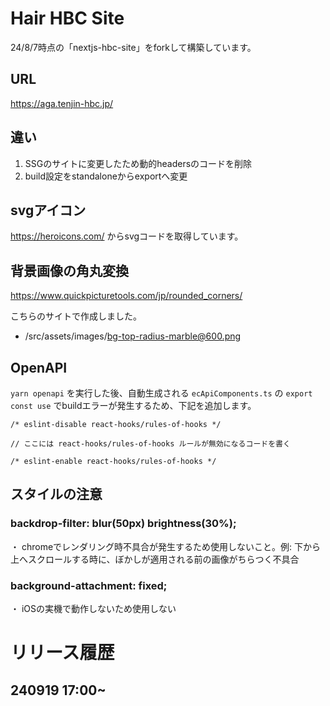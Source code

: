 # Hair HBC Site

24/8/7時点の「nextjs-hbc-site」をforkして構築しています。

## URL

https://aga.tenjin-hbc.jp/

## 違い

1. SSGのサイトに変更したため動的headersのコードを削除
2. build設定をstandaloneからexportへ変更

## svgアイコン

https://heroicons.com/ からsvgコードを取得しています。

## 背景画像の角丸変換

https://www.quickpicturetools.com/jp/rounded_corners/

こちらのサイトで作成しました。

- /src/assets/images/bg-top-radius-marble@600.png

## OpenAPI

`yarn openapi` を実行した後、自動生成される `ecApiComponents.ts` の `export const use` でbuildエラーが発生するため、下記を追加します。

```
/* eslint-disable react-hooks/rules-of-hooks */

// ここには react-hooks/rules-of-hooks ルールが無効になるコードを書く

/* eslint-enable react-hooks/rules-of-hooks */
```

## スタイルの注意

### backdrop-filter: blur(50px) brightness(30%);

・ chromeでレンダリング時不具合が発生するため使用しないこと。例: 下から上へスクロールする時に、ぼかしが適用される前の画像がちらつく不具合

### background-attachment: fixed;

・ iOSの実機で動作しないため使用しない

# リリース履歴

## 240919 17:00~
